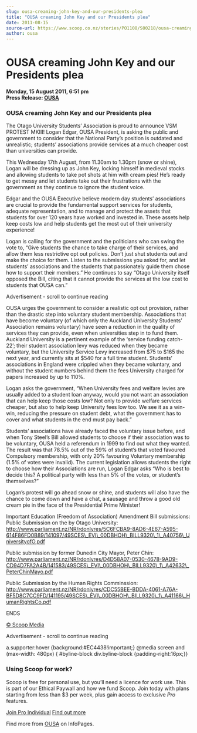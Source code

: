 ```yaml
---
slug: ousa-creaming-john-key-and-our-presidents-plea
title: "OUSA creaming John Key and our Presidents plea"
date: 2011-08-15
source-url: https://www.scoop.co.nz/stories/PO1108/S00218/ousa-creaming-john-key-and-our-presidents-plea.htm
author: ousa
---
```

OUSA creaming John Key and our Presidents plea
==============================================

**Monday, 15 August 2011, 6:51 pm**  
**Press Release: [OUSA](https://info.scoop.co.nz/OUSA)**

### OUSA creaming John Key and our Presidents plea

The Otago University Students’ Association is proud to announce VSM PROTEST MKIII! Logan Edgar, OUSA President, is asking the public and government to consider that the National Party’s position is outdated and unrealistic; students’ associations provide services at a much cheaper cost than universities can provide.

This Wednesday 17th August, from 11.30am to 1.30pm (snow or shine), Logan will be dressing up as John Key, locking himself in medieval stocks and allowing students to take pot shots at him with cream pies! He’s ready to get messy and let students take out their frustrations with the government as they continue to ignore the student voice.

Edgar and the OUSA Executive believe modern day students’ associations are crucial to provide the fundamental support services for students, adequate representation, and to manage and protect the assets that students for over 120 years have worked and invested in. These assets help keep costs low and help students get the most out of their university experience!

Logan is calling for the government and the politicians who can swing the vote to, “Give students the chance to take charge of their services, and allow them less restrictive opt out policies. Don’t just shut students out and make the choice for them. Listen to the submissions you asked for, and let students’ associations and the students that passionately guide them chose how to support their members.” He continues to say “Otago University itself opposed the Bill, citing that it cannot provide the services at the low cost to students that OUSA can.”

Advertisement - scroll to continue reading





OUSA urges the government to consider a realistic opt out provision, rather than the drastic step into voluntary student membership. Associations that have become voluntary (of which only the Auckland University Students’ Association remains voluntary) have seen a reduction in the quality of services they can provide, even when universities step in to fund them. Auckland University is a pertinent example of the ‘service funding catch-22’; their student association levy was reduced when they became voluntary, but the University Service Levy increased from $75 to $165 the next year, and currently sits at $540 for a full time student. Students’ associations in England were crippled when they became voluntary, and without the student numbers behind them the fees University charged for papers increased by up to 110%.

Logan asks the government, “When University fees and welfare levies are usually added to a student loan anyway, would you not want an association that can help keep those costs low? Not only to provide welfare services cheaper, but also to help keep University fees low too. We see it as a win-win, reducing the pressure on student debt, what the government has to cover and what students in the end must pay back.”

Students’ associations have already faced the voluntary issue before, and when Tony Steel’s Bill allowed students to choose if their association was to be voluntary, OUSA held a referendum in 1999 to find out what they wanted. The result was that 78.5% out of the 59% of student’s that voted favoured Compulsory membership, with only 20% favouring Voluntary membership (1.5% of votes were invalid). The current legislation allows students the right to choose how their Associations are run, Logan Edgar asks “Who is best to decide this? A political party with less than 5% of the votes, or student’s themselves?”

Logan’s protest will go ahead snow or shine, and students will also have the chance to come down and have a chat, a sausage and throw a good old cream pie in the face of the Presidential Prime Minister!

  
Important Education (Freedom of Association) Amendment Bill submissions:  
Public Submission on the by Otago University:  
http://www.parliament.nz/NR/rdonlyres/5C6FCBA9-8AD6-4E67-A595-614F86FD0B89/141097/49SCES\_EVI\_00DBHOH\_BILL9320\_1\_A40756\_UniversityofO.pdf  
  
Public submission by former Dunedin City Mayor, Peter Chin:  
http://www.parliament.nz/NR/rdonlyres/D4D58A07-0530-4678-9AD9-CD94D7FA2A4B/141583/49SCES\_EVI\_00DBHOH\_BILL9320\_1\_A42632\_PeterChinMayo.pdf  
  
Public Submission by the Human Rights Comminssion:  
http://www.parliament.nz/NR/rdonlyres/CDC55BEE-BDDA-4061-A76A-BF5D8C7CC9FD/141195/49SCES\_EVI\_00DBHOH\_BILL9320\_1\_A41166\_HumanRightsCo.pdf  

ENDS  

[© Scoop Media](http://www.scoop.co.nz/about/terms.html)  

Advertisement - scroll to continue reading



a.supporter:hover {background:#EC4438!important;} @media screen and (max-width: 480px) { #byline-block div.byline-block {padding-right:16px;}}

### Using Scoop for work?

Scoop is free for personal use, but you’ll need a licence for work use. This is part of our Ethical Paywall and how we fund Scoop. Join today with plans starting from less than $3 per week, plus gain access to exclusive _Pro_ features.  
  
[Join Pro Individual](https://pro.scoop.co.nz/Individual/?from=ProIn24) [Find out more](https://pro.scoop.co.nz/using-scoop-for-work/?from=ProIn24)

Find more from [OUSA](https://info.scoop.co.nz/OUSA) on InfoPages.